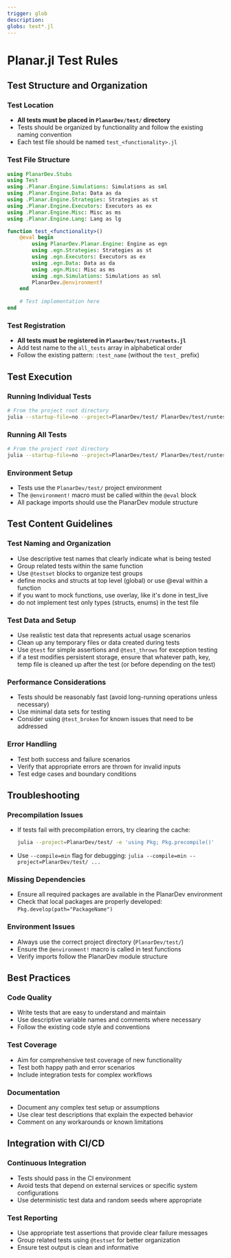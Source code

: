 ```yaml
---
trigger: glob
description:
globs: test*.jl
---
```

# Planar.jl Test Rules

## Test Structure and Organization

### Test Location
- **All tests must be placed in `PlanarDev/test/` directory**
- Tests should be organized by functionality and follow the existing naming convention
- Each test file should be named `test_<functionality>.jl`

### Test File Structure
```julia
using PlanarDev.Stubs
using Test
using .Planar.Engine.Simulations: Simulations as sml
using .Planar.Engine.Data: Data as da
using .Planar.Engine.Strategies: Strategies as st
using .Planar.Engine.Executors: Executors as ex
using .Planar.Engine.Misc: Misc as ms
using .Planar.Engine.Lang: Lang as lg

function test_<functionality>()
    @eval begin
        using PlanarDev.Planar.Engine: Engine as egn
        using .egn.Strategies: Strategies as st
        using .egn.Executors: Executors as ex
        using .egn.Data: Data as da
        using .egn.Misc: Misc as ms
        using .egn.Simulations: Simulations as sml
        PlanarDev.@environment!
    end
    
    # Test implementation here
end
```

### Test Registration
- **All tests must be registered in `PlanarDev/test/runtests.jl`**
- Add test name to the `all_tests` array in alphabetical order
- Follow the existing pattern: `:test_name` (without the `test_` prefix)

## Test Execution

### Running Individual Tests
```bash
# From the project root directory
julia --startup-file=no --project=PlanarDev/test/ PlanarDev/test/runtests.jl <test_name>
```

### Running All Tests
```bash
# From the project root directory
julia --startup-file=no --project=PlanarDev/test/ PlanarDev/test/runtests.jl
```

### Environment Setup
- Tests use the `PlanarDev/test/` project environment
- The `@environment!` macro must be called within the `@eval` block
- All package imports should use the PlanarDev module structure

## Test Content Guidelines

### Test Naming and Organization
- Use descriptive test names that clearly indicate what is being tested
- Group related tests within the same function
- Use `@testset` blocks to organize test groups
- define mocks and structs at top level (global) or use @eval within a function
- if you want to mock functions, use overlay, like it's done in test_live
- do not implement test only types (structs, enums) in the test file

### Test Data and Setup
- Use realistic test data that represents actual usage scenarios
- Clean up any temporary files or data created during tests
- Use `@test` for simple assertions and `@test_throws` for exception testing
- if a test modifies persistent storage, ensure that whatever path, key, temp file is cleaned up after the test (or before depending on the test)

### Performance Considerations
- Tests should be reasonably fast (avoid long-running operations unless necessary)
- Use minimal data sets for testing
- Consider using `@test_broken` for known issues that need to be addressed

### Error Handling
- Test both success and failure scenarios
- Verify that appropriate errors are thrown for invalid inputs
- Test edge cases and boundary conditions

## Troubleshooting

### Precompilation Issues
- If tests fail with precompilation errors, try clearing the cache:
  ```bash
  julia --project=PlanarDev/test/ -e 'using Pkg; Pkg.precompile()'
  ```
- Use `--compile=min` flag for debugging: `julia --compile=min --project=PlanarDev/test/ ...`

### Missing Dependencies
- Ensure all required packages are available in the PlanarDev environment
- Check that local packages are properly developed: `Pkg.develop(path="PackageName")`

### Environment Issues
- Always use the correct project directory (`PlanarDev/test/`)
- Ensure the `@environment!` macro is called in test functions
- Verify imports follow the PlanarDev module structure

## Best Practices

### Code Quality
- Write tests that are easy to understand and maintain
- Use descriptive variable names and comments where necessary
- Follow the existing code style and conventions

### Test Coverage
- Aim for comprehensive test coverage of new functionality
- Test both happy path and error scenarios
- Include integration tests for complex workflows

### Documentation
- Document any complex test setup or assumptions
- Use clear test descriptions that explain the expected behavior
- Comment on any workarounds or known limitations

## Integration with CI/CD

### Continuous Integration
- Tests should pass in the CI environment
- Avoid tests that depend on external services or specific system configurations
- Use deterministic test data and random seeds where appropriate

### Test Reporting
- Use appropriate test assertions that provide clear failure messages
- Group related tests using `@testset` for better organization
- Ensure test output is clean and informative
